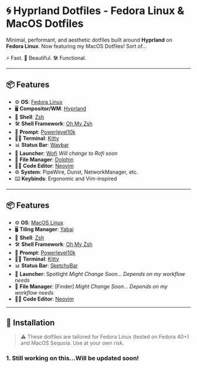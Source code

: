 # 🌀 Hyprland Dotfiles - Fedora Linux & MacOS Dotfiles

Minimal, performant, and aesthetic dotfiles built around **Hyprland** on **Fedora Linux**. Now featuring my MacOS Dotfiles! Sort of...

⚡ Fast. 🎨 Beautiful. 🛠️ Functional.

<!--![Hyprland Screenshot](path/to/your/screenshot.png)-->

---

## 📦 Features
- ⚙️ **OS**: [Fedora Linux](https://fedoraproject.org/)
- 🖥️ **Compositor/WM**: [Hyprland](https://hyprland.org/)
- 🐚 **Shell**: [Zsh](https://www.zsh.org/)
- 🛠️ **Shell Framework**: [Oh My Zsh](https://ohmyz.sh/)
- 📝 **Prompt**: [Powerlevel10k](https://github.com/romkatv/powerlevel10k)
- 👨‍💻 **Terminal**: [Kitty](https://sw.kovidgoyal.net/kitty/) 
- 📊 **Status Bar**: [Waybar](https://github.com/Alexays/Waybar)
- 🧠 **Launcher**: [Wofi](https://sr.ht/~scoopta/wofi/) *Will change to Rofi soon*
- 📂 **File Manager**: [Dolphin](https://github.com/KDE/dolphin)
- 👩‍💻 **Code Editor**: [Neovim](https://neovim.io/)
- ⚙️ **System**: PipeWire, Dunst, NetworkManager, etc.
- ⌨️ **Keybinds**: Ergonomic and Vim-inspired

---

## 📦 Features
- ⚙️ **OS**: [MacOS Linux](https://www.apple.com/)
- 🖥️ **Tiling Manager**: [Yabai](https://github.com/koekeishiya/yabai)
- 🐚 **Shell**: [Zsh](https://www.zsh.org/)
- 🛠️ **Shell Framework**: [Oh My Zsh](https://ohmyz.sh/)
- 📝 **Prompt**: [Powerlevel10k](https://github.com/romkatv/powerlevel10k)
- 👨‍💻 **Terminal**: [Kitty](https://sw.kovidgoyal.net/kitty/) 
- 📊 **Status Bar**: [SketchyBar](https://github.com/FelixKratz/SketchyBar)
- 🧠 **Launcher**: Spotlight *Might Change Soon... Depends on my workflow needs*
- 📂 **File Manager**: [Finder] *Might Change Soon... Depends on my workflow needs*
-  👩‍💻 **Code Editor**: [Neovim](https://neovim.io/)
  
---

## 🏁 Installation

> ⚠️ These dotfiles are tailored for Fedora Linux (tested on Fedora 40+) and MacOS Sequoia. Use at your own risk.
### 1. Still working on this...Will be updated soon!
